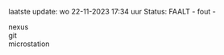 laatste update: 
wo 22-11-2023 17:34   uur 
Status: FAALT - fout - 
<div class="service R">nexus</div><div class="service R">git</div><div class="service Y">microstation</div>